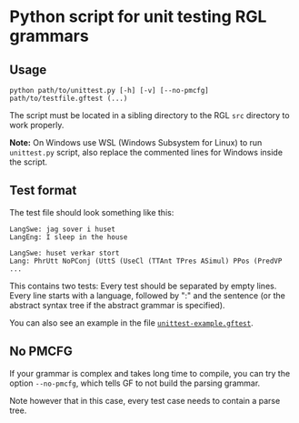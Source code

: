 # Python script for unit testing RGL grammars

## Usage

```
python path/to/unittest.py [-h] [-v] [--no-pmcfg] path/to/testfile.gftest (...)
```

The script must be located in a sibling directory
to the RGL `src` directory to work properly.

**Note:** On Windows use WSL (Windows Subsystem for Linux) to run `unittest.py` script, also replace the commented lines for Windows inside the script. 

## Test format

The test file should look something like this:

```
LangSwe: jag sover i huset
LangEng: I sleep in the house

LangSwe: huset verkar stort
Lang: PhrUtt NoPConj (UttS (UseCl (TTAnt TPres ASimul) PPos (PredVP ...
```

This contains two tests: Every test should be separated by empty lines.
Every line starts with a language, followed by ":" and the sentence
(or the abstract syntax tree if the abstract grammar is specified).

You can also see an example in the file [`unittest-example.gftest`](unittest-example.gftest).

## No PMCFG

If your grammar is complex and takes long time to compile, you can try 
the option `--no-pmcfg`, which tells GF to not build the parsing grammar.

Note however that in this case, every test case needs to contain a parse tree.

